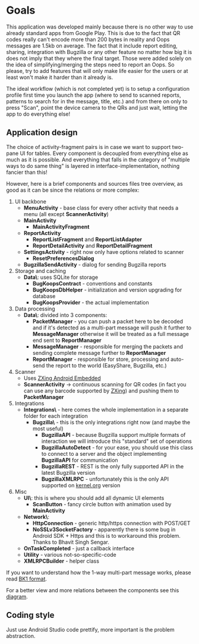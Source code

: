 # Goals
This application was developed mainly because there is no other way to use already standard apps from
Google Play. This is due to the fact that QR codes really can't encode more than 200 bytes in reality
and Oops messages are 1.5kb on average. The fact that it include report editing, sharing, integration
with Bugzilla or any other feature no matter how big it is does not imply that they where the final
target. Those were added solely on the idea of simplifying/merging the steps need to report an Oops.
So please, try to add features that will only make life easier for the users or at least won't make
it harder than it already is.

The ideal workflow (which is not completed yet) is to setup a configuration profile first time you
launch the app (where to send to scanned reports, patterns to search for in the message, title, etc.)
and from there on only to press "Scan", point the device camera to the QRs and just wait, letting
the app to do everything else!

## Application design
The choice of activity-fragment pairs is in case we want to support two-pane UI for tables. Every
component is decoupled from everything else as much as it is possible. And everything that falls
in the category of "multiple ways to do same thing" is layered in interface-implementation, nothing
fancier than this!

However, here is a brief components and sources files tree overview, as good as it can be since the
relations or more complex:

1. UI backbone
    * **MenuActivity** - base class for every other activity that needs a menu (all except
    **ScannerActivity**)
    * **MainActivity**
        * **MainActivityFragment**
    * **ReportActivity**
        * **ReportListFragment** and **ReportListAdapter**
        * **ReportDetailActivity** and **ReportDetailFragment**
    * **SettingsActivity** - right now only have options related to scanner
        * **ResetPreferencesDialog**
    * **BugzillaSendActivity** - dialog for sending Bugzilla reports
2. Storage and caching
    * **Data\\**: uses SQLite for storage
        * **BugKoopsContract** - conventions and constants
        * **BugKoopsDbHelper** - initialization and version upgrading for database
        * **BugKoopsProvider** - the actual implementation
3. Data processing
    * **Data\\**: divided into 3 components:
        * **PacketManager** - you can push a packet here to be decoded and if it's detected as a
        multi-part message will push it further to **MessageManager** otherwise it will be treated
        as a full message end sent to **ReportManager**
        * **MessageManager** - responsible for merging the packets and sending complete message
        further to **ReportManager**
        * **ReportManager** - responsible for store, processing and auto-send the report to the
        world (EasyShare, Bugzilla, etc.)
4. Scanner
    * Uses [ZXing Android Embedded][1]
    * **ScannerActivity** -> continuous scanning for QR codes (in fact you can use any barcode
    supported by [ZXing][2]) and pushing them to **PacketManager**
5. Integrations
    * **Integrations\\** - here comes the whole implementation in a separate folder for each
    integration
        * **Bugzilla\\** - this is the only integrations right now (and maybe the most useful)
            * **BugzillaAPI** - because Bugzilla support multiple formats of interaction we will
            introduce this "standard" set of operations
            * **BugzillaAutoDetect** - for your ease, you should use this class to connect to a server
            and the object implementing **BugzillaAPI** for communication
            * **BugzillaREST** - REST is the only fully supported API in the latest Bugzilla version
            * **BugzillaXMLRPC** - unfortunately this is the only API supported on [kernel.org][3]
            version
6. Misc
    * **UI\\**: this is where you should add all dynamic UI elements
        * **ScanButton** - fancy circle button with animation used by **MainActivity**
    * **Network\\**:
        * **HttpConnection** - generic http/https connection with POST/GET
        * **NoSSLv3SocketFactory** - apparently there is some bug in Android SDK + Https and this
        is to workaround this problem. Thanks to Bhavit Singh Sengar.
    * **OnTaskCompleted** - just a callback interface
    * **Utility** - various not-so-specific-code
    * **XMLRPCBuilder** - helper class

If you want to understand how the 1-way multi-part message works, please read [BK1 format][4].

For a better view and more relations between the components see this [diagram][5].

## Coding style
Just use Android Studio code prettify, more important is the problem abstraction.

[1]: https://github.com/journeyapps/zxing-android-embedded
[2]: https://github.com/zxing/zxing/
[3]: https://bugzilla.kernel.org/
[4]: FORMAT.md
[5]: diagram.png